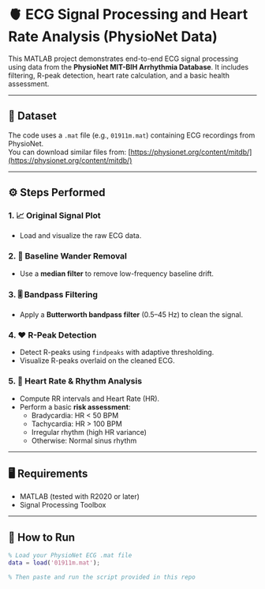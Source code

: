 # 🫀 ECG Signal Processing and Heart Rate Analysis (PhysioNet Data)

This MATLAB project demonstrates end-to-end ECG signal processing using data from the **PhysioNet MIT-BIH Arrhythmia Database**. It includes filtering, R-peak detection, heart rate calculation, and a basic health assessment.

---

## 📁 Dataset

The code uses a `.mat` file (e.g., `01911m.mat`) containing ECG recordings from PhysioNet.  
You can download similar files from: [https://physionet.org/content/mitdb/](https://physionet.org/content/mitdb/)

---

## ⚙️ Steps Performed

### 1. 📈 Original Signal Plot
- Load and visualize the raw ECG data.

### 2. 🧹 Baseline Wander Removal
- Use a **median filter** to remove low-frequency baseline drift.

### 3. 🎚️ Bandpass Filtering
- Apply a **Butterworth bandpass filter** (0.5–45 Hz) to clean the signal.

### 4. ❤️ R-Peak Detection
- Detect R-peaks using `findpeaks` with adaptive thresholding.
- Visualize R-peaks overlaid on the cleaned ECG.

### 5. 💓 Heart Rate & Rhythm Analysis
- Compute RR intervals and Heart Rate (HR).
- Perform a basic **risk assessment**:
  - Bradycardia: HR < 50 BPM
  - Tachycardia: HR > 100 BPM
  - Irregular rhythm (high HR variance)
  - Otherwise: Normal sinus rhythm

---

## 🖥️ Requirements

- MATLAB (tested with R2020 or later)
- Signal Processing Toolbox

---

## 🚀 How to Run

```matlab
% Load your PhysioNet ECG .mat file
data = load('01911m.mat');

% Then paste and run the script provided in this repo
